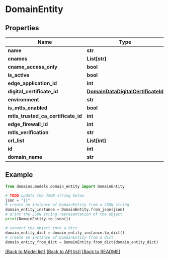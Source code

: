 # DomainEntity


## Properties

Name | Type | Description | Notes
------------ | ------------- | ------------- | -------------
**name** | **str** |  | [optional] 
**cnames** | **List[str]** |  | [optional] 
**cname_access_only** | **bool** |  | [optional] 
**is_active** | **bool** |  | [optional] 
**edge_application_id** | **int** |  | [optional] 
**digital_certificate_id** | [**DomainDataDigitalCertificateId**](DomainDataDigitalCertificateId.md) |  | [optional] 
**environment** | **str** |  | [optional] 
**is_mtls_enabled** | **bool** |  | [optional] 
**mtls_trusted_ca_certificate_id** | **int** |  | [optional] 
**edge_firewall_id** | **int** |  | [optional] 
**mtls_verification** | **str** |  | [optional] 
**crl_list** | **List[int]** |  | [optional] 
**id** | **int** |  | [optional] 
**domain_name** | **str** |  | [optional] 

## Example

```python
from domains.models.domain_entity import DomainEntity

# TODO update the JSON string below
json = "{}"
# create an instance of DomainEntity from a JSON string
domain_entity_instance = DomainEntity.from_json(json)
# print the JSON string representation of the object
print(DomainEntity.to_json())

# convert the object into a dict
domain_entity_dict = domain_entity_instance.to_dict()
# create an instance of DomainEntity from a dict
domain_entity_from_dict = DomainEntity.from_dict(domain_entity_dict)
```
[[Back to Model list]](../README.md#documentation-for-models) [[Back to API list]](../README.md#documentation-for-api-endpoints) [[Back to README]](../README.md)


